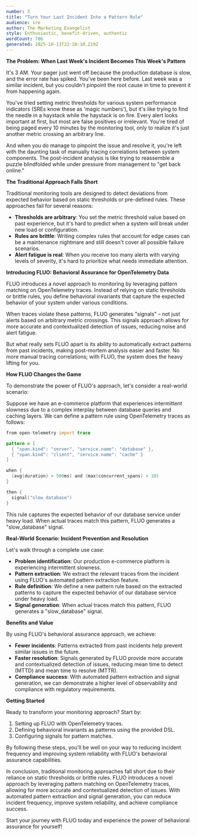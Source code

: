 ```yaml
---
number: 3
title: "Turn Your Last Incident Into a Pattern Rule"
audience: sre
author: The Marketing Evangelist
style: Enthusiastic, benefit-driven, authentic
wordCount: 786
generated: 2025-10-13T22:28:10.219Z
---
```


**The Problem: When Last Week's Incident Becomes This Week's Pattern**

It's 3 AM. Your pager just went off because the production database is slow, and the error rate has spiked. You've been here before. Last week was a similar incident, but you couldn't pinpoint the root cause in time to prevent it from happening again.

You've tried setting metric thresholds for various system performance indicators (SREs know these as 'magic numbers'), but it's like trying to find the needle in a haystack while the haystack is on fire. Every alert looks important at first, but most are false positives or irrelevant. You're tired of being paged every 10 minutes by the monitoring tool, only to realize it's just another metric crossing an arbitrary line.

And when you do manage to pinpoint the issue and resolve it, you're left with the daunting task of manually tracing correlations between system components. The post-incident analysis is like trying to reassemble a puzzle blindfolded while under pressure from management to "get back online."

**The Traditional Approach Falls Short**

Traditional monitoring tools are designed to detect deviations from expected behavior based on static thresholds or pre-defined rules. These approaches fail for several reasons:

*   **Thresholds are arbitrary**: You set the metric threshold value based on past experience, but it's hard to predict when a system will break under new load or configuration.
*   **Rules are brittle**: Writing complex rules that account for edge cases can be a maintenance nightmare and still doesn't cover all possible failure scenarios.
*   **Alert fatigue is real**: When you receive too many alerts with varying levels of severity, it's hard to prioritize what needs immediate attention.

**Introducing FLUO: Behavioral Assurance for OpenTelemetry Data**

FLUO introduces a novel approach to monitoring by leveraging pattern matching on OpenTelemetry traces. Instead of relying on static thresholds or brittle rules, you define behavioral invariants that capture the expected behavior of your system under various conditions.

When traces violate these patterns, FLUO generates "signals" – not just alerts based on arbitrary metric crossings. This signals approach allows for more accurate and contextualized detection of issues, reducing noise and alert fatigue.

But what really sets FLUO apart is its ability to automatically extract patterns from past incidents, making post-mortem analysis easier and faster. No more manual tracing correlations; with FLUO, the system does the heavy lifting for you.

**How FLUO Changes the Game**

To demonstrate the power of FLUO's approach, let's consider a real-world scenario:

Suppose we have an e-commerce platform that experiences intermittent slowness due to a complex interplay between database queries and caching layers. We can define a pattern rule using OpenTelemetry traces as follows:

```d
from open-telemetry import trace

pattern = [
  { "span.kind": "server", "service.name": "database" },
  { "span.kind": "client", "service.name": "cache" }
]

when {
  (avg(duration) > 500ms) and (max(concurrent_spans) > 10)
}

then {
  signal("slow_database")
}
```

This rule captures the expected behavior of our database service under heavy load. When actual traces match this pattern, FLUO generates a "slow\_database" signal.

**Real-World Scenario: Incident Prevention and Resolution**

Let's walk through a complete use case:

*   **Problem identification**: Our production e-commerce platform is experiencing intermittent slowness.
*   **Pattern extraction**: We extract the relevant traces from the incident using FLUO's automated pattern extraction feature.
*   **Rule definition**: We define a new pattern rule based on the extracted patterns to capture the expected behavior of our database service under heavy load.
*   **Signal generation**: When actual traces match this pattern, FLUO generates a "slow\_database" signal.

**Benefits and Value**

By using FLUO's behavioral assurance approach, we achieve:

*   **Fewer incidents**: Patterns extracted from past incidents help prevent similar issues in the future.
*   **Faster resolution**: Signals generated by FLUO provide more accurate and contextualized detection of issues, reducing mean time to detect (MTTD) and mean time to resolve (MTTR).
*   **Compliance success**: With automated pattern extraction and signal generation, we can demonstrate a higher level of observability and compliance with regulatory requirements.

**Getting Started**

Ready to transform your monitoring approach? Start by:

1.  Setting up FLUO with OpenTelemetry traces.
2.  Defining behavioral invariants as patterns using the provided DSL.
3.  Configuring signals for pattern matches.

By following these steps, you'll be well on your way to reducing incident frequency and improving system reliability with FLUO's behavioral assurance capabilities.

In conclusion, traditional monitoring approaches fall short due to their reliance on static thresholds or brittle rules. FLUO introduces a novel approach by leveraging pattern matching on OpenTelemetry traces, allowing for more accurate and contextualized detection of issues. With automated pattern extraction and signal generation, you can reduce incident frequency, improve system reliability, and achieve compliance success.

Start your journey with FLUO today and experience the power of behavioral assurance for yourself!